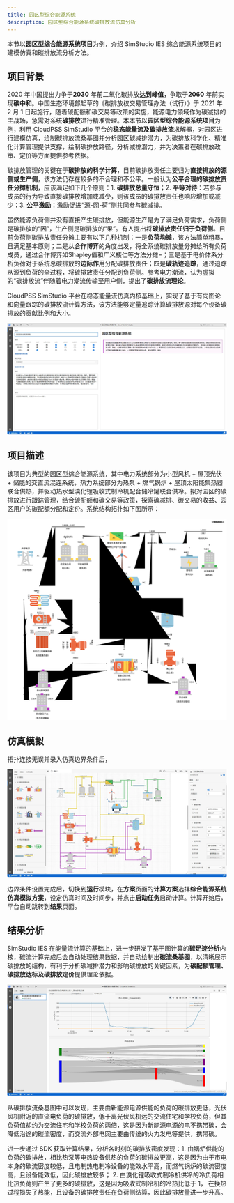 ```yaml
---
title: 园区型综合能源系统
description: 园区型综合能源系统碳排放流仿真分析
---
```


本节以**园区型综合能源系统项目**为例，介绍 SimStudio IES 综合能源系统项目的建模仿真和碳排放流分析方法。

## 项目背景

2020 年中国提出力争于**2030** 年前二氧化碳排放**达到峰值**，争取于**2060** 年前实现**碳中和**。中国生态环境部起草的《碳排放权交易管理办法（试行）》于 2021 年 2 月 1 日起施行，随着碳配额和碳交易等政策的实施，能源电力领域作为碳减排的主战场，急需对系统**碳排放**进行精准管理。本本节以**园区型综合能源系统项目**为例，利用 CloudPSS SimStudio 平台的**稳态能量流及碳排放流**求解器，对园区进行建模仿真，绘制碳排放流桑基图并分析园区碳减排潜力，为碳排放科学化、精准化计算管理提供支撑，绘制碳排放路径，分析减排潜力，并为决策者在碳排放政策、定价等方面提供参考依据。

碳排放管理的关键在于**碳排放的科学计算**，目前碳排放责任主要归为**直接排放的源侧或生产侧**，该方法仍存在较多的不合理和不公平。一般认为**公平合理的碳排放责任分摊机制**，应该满足如下几个原则：1. **碳排放总量守恒**；2. **平等对待**：若参与成员的行为导致直接碳排放增加或减少，则该成员的碳排放责任也响应增加或减少；3. **公平激励**：激励促进“源-网-荷”侧共同参与碳减排。

虽然能源负荷侧并没有直接产生碳排放，但能源生产是为了满足负荷需求，负荷侧是碳排放的“因”，生产侧是碳排放的“果”。有人提出将**碳排放责任归于负荷侧**。目前负荷侧碳排放责任分摊主要有以下几种机制：一是**负荷均摊**，该方法简单粗暴，且满足基本原则；二是从**合作博弈**的角度出发，将全系统碳排放量分摊给所有负荷成员，通过合作博弈如Shapley值和广义核仁等方法分摊=；三是基于电价体系分析负荷对于系统总碳排放的**边际作用**分配碳排放责任；四是**碳轨迹追踪**，通过追踪从源到负荷的全过程，将碳排放责任分配到负荷侧。参考电力潮流，认为虚拟的“碳排放流”伴随着电力潮流传输至用户侧，提出了**碳排放流理论**。

CloudPSS SimStudio 平台在稳态能量流仿真内核基础上，实现了基于有向图论和向量跟踪的碳排放流计算方法，该方法能够定量追踪计算碳排放源对每个设备碳排放的贡献比例和大小。

![项目总览](./summary.png)

## 项目描述

该项目为典型的园区型综合能源系统，其中电力系统部分为小型风机 + 屋顶光伏 + 储能的交直流混连系统，热力系统部分为热泵 + 燃气锅炉 + 屋顶太阳能集热器联合供热，并驱动热水型溴化锂吸收式制冷机配合储冷罐联合供冷。拟对园区的碳排放进行跟踪管理，结合碳配额和碳交易等政策，探索碳减排、碳交易的收益、园区用户的碳配额分配和定价。系统结构拓扑如下图所示：

![拓扑](./topology.svg)

## 仿真模拟

拓扑连接无误并录入仿真边界条件后，

![边界条件设置](./setting.png)

边界条件设置完成后，切换到**运行**模块，在**方案**页面的**计算方案**选择**综合能源系统仿真模拟方案**，设定仿真时间及时间步，并点击**启动任务**启动计算。计算开始后，平台自动跳转到**结果**页面。

## 结果分析

SimStudio IES 在能量流计算的基础上，进一步研发了基于图计算的**碳足迹分析**内核，碳流计算完成后会自动处理结果数据，并自动绘制出**碳流桑基图**，以清晰展示碳排放的结构，有利于分析碳减排潜力和影响碳排放的关键因素，为**碳配额管理、碳排放达标及碳排放定价**提供理论依据。

![结果](./result.png "结果")

从碳排放流桑基图中可以发现，主要由新能源电源供能的负荷的碳排放更低，光伏风机附近的直流电负荷的碳排放，低于离光伏风机远的交流住宅和学校负荷，但其负荷值却约为交流住宅和学校负荷的两倍，这是因为新能源电源的电不携带碳，会降低沿途的碳流密度，而交流外部电网主要由传统的火力发电等提供，携带碳。

进一步通过 SDK 获取计算结果，分析各时刻的碳排放密度发现：1. 由锅炉供能的负荷的碳排放，相比热泵等电热设备供热的负荷的碳排放更高，这是因为由于市电本身的碳流密度较低，且电制热电制冷设备的能效水平高，而燃气锅炉的碳流密度高，且设备能效低，因此碳排放较多； 2. 由溴化锂吸收式制冷机供冷的冷负荷相比热负荷则产生了更多的碳排放，这是因为吸收式制冷机的冷热比低于 1， 在换热过程损失了热能，且设备的碳排放责任在负荷侧结算，因此碳排放量进一步升高。